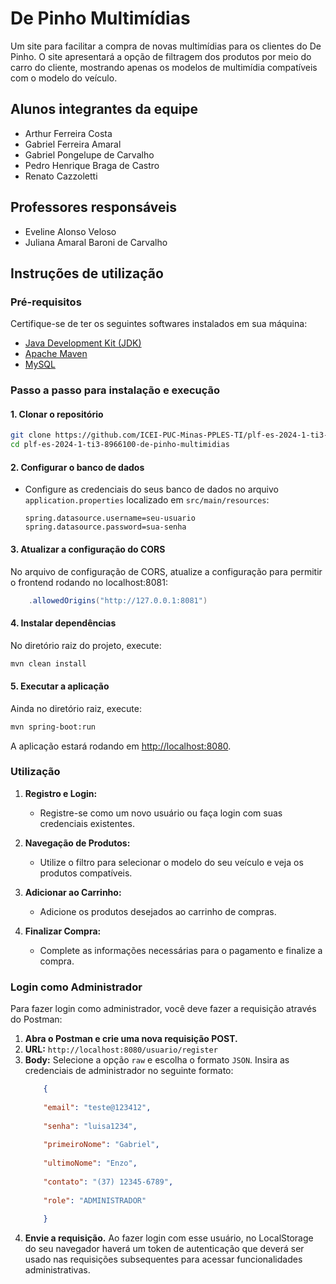 # De Pinho Multimídias

Um site para facilitar a compra de novas multimídias para os clientes do De Pinho. O site apresentará a opção de filtragem dos produtos por meio do carro do cliente, mostrando apenas os modelos de multimídia compatíveis com o modelo do veículo.

## Alunos integrantes da equipe

* Arthur Ferreira Costa
* Gabriel Ferreira Amaral
* Gabriel Pongelupe de Carvalho
* Pedro Henrique Braga de Castro
* Renato Cazzoletti

## Professores responsáveis

* Eveline Alonso Veloso
* Juliana Amaral Baroni de Carvalho

## Instruções de utilização

### Pré-requisitos

Certifique-se de ter os seguintes softwares instalados em sua máquina:

- [Java Development Kit (JDK)](https://www.oracle.com/java/technologies/javase-downloads.html)
- [Apache Maven](https://maven.apache.org/)
- [MySQL](https://www.mysql.com/)

### Passo a passo para instalação e execução

#### 1. Clonar o repositório

```bash
git clone https://github.com/ICEI-PUC-Minas-PPLES-TI/plf-es-2024-1-ti3-8966100-de-pinho-multimidias.git
cd plf-es-2024-1-ti3-8966100-de-pinho-multimidias
```

#### 2. Configurar o banco de dados

- Configure as credenciais do seus banco de dados no arquivo `application.properties` localizado em `src/main/resources`:
  ```properties
  spring.datasource.username=seu-usuario
  spring.datasource.password=sua-senha
  ```

#### 3. Atualizar a configuração do CORS

No arquivo de configuração de CORS, atualize a configuração para permitir o frontend rodando no localhost:8081:

```java
    .allowedOrigins("http://127.0.0.1:8081")
```

#### 4. Instalar dependências

No diretório raiz do projeto, execute:

```bash
mvn clean install
```

#### 5. Executar a aplicação

Ainda no diretório raiz, execute:

```bash
mvn spring-boot:run
```

A aplicação estará rodando em [http://localhost:8080](http://localhost:8080).

### Utilização

1. **Registro e Login:**
   - Registre-se como um novo usuário ou faça login com suas credenciais existentes.

2. **Navegação de Produtos:**
   - Utilize o filtro para selecionar o modelo do seu veículo e veja os produtos compatíveis.

3. **Adicionar ao Carrinho:**
   - Adicione os produtos desejados ao carrinho de compras.

4. **Finalizar Compra:**
   - Complete as informações necessárias para o pagamento e finalize a compra.

### Login como Administrador

Para fazer login como administrador, você deve fazer a requisição através do Postman:

1. **Abra o Postman e crie uma nova requisição POST.**
2. **URL:** `http://localhost:8080/usuario/register`
3. **Body:** Selecione a opção `raw` e escolha o formato `JSON`. Insira as credenciais de administrador no seguinte formato:
    ```json
        {
        
        "email": "teste@123412",
        
        "senha": "luisa1234",
        
        "primeiroNome": "Gabriel",
        
        "ultimoNome": "Enzo",
        
        "contato": "(37) 12345-6789",
        
        "role": "ADMINISTRADOR"
        
        }
    ```
4. **Envie a requisição.** Ao fazer login com esse usuário, no LocalStorage do seu navegador haverá um token de autenticação que deverá ser usado nas requisições subsequentes para acessar funcionalidades administrativas.
